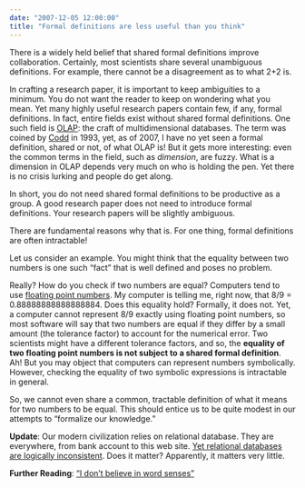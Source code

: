 ```yaml
---
date: "2007-12-05 12:00:00"
title: "Formal definitions are less useful than you think"
---
```




There is a widely held belief that shared formal definitions improve collaboration. Certainly, most scientists share several unambiguous definitions. For example, there cannot be a disagreement as to what 2+2 is.

In crafting a research paper, it is important to keep ambiguities to a minimum. You do not want the reader to keep on wondering what you mean. Yet many highly useful research papers contain few, if any, formal definitions. In fact, entire fields exist without shared formal definitions. One such field is [OLAP](https://en.wikipedia.org/wiki/OLAP): the craft of multidimensional databases. The term was coined by [Codd](https://en.wikipedia.org/wiki/Ted_Codd) in 1993, yet, as of 2007, I have no yet seen a formal definition, shared or not, of what OLAP is! But it gets more interesting: even the common terms in the field, such as <em>dimension</em>, are fuzzy. What is a dimension in OLAP depends very much on who is holding the pen. Yet there is no crisis lurking and people do get along.

In short, you do not need shared formal definitions to be productive as a group. A good research paper does not need to introduce formal definitions. Your research papers will be slightly ambiguous.

There are fundamental reasons why that is. For one thing, formal definitions are often intractable!

Let us consider an example. You might think that the equality between two numbers is one such &ldquo;fact&rdquo; that is well defined and poses no problem.

Really? How do you check if two numbers are equal? Computers tend to use [floating point numbers](https://en.wikipedia.org/wiki/Floating_point_numbers). My computer is telling me, right now, that 8/9 = 0.88888888888888884. Does this equality hold? Formally, it does not. Yet, a computer cannot represent 8/9 exactly using floating point numbers, so most software will say that two numbers are equal if they differ by a small amount (the tolerance factor) to account for the numerical error. Two scientists might have a different tolerance factors, and so, the __equality of two floating point numbers is not subject to a shared formal definition__. Ah! But you may object that computers can represent numbers symbolically. However, checking the equality of two symbolic expressions is intractable in general.

So, we cannot even share a common, tractable definition of what it means for two numbers to be equal. This should entice us to be quite modest in our attempts to &ldquo;formalize our knowledge.&rdquo;

__Update__: Our modern civilization relies on relational database. They are everywhere, from bank account to this web site. [Yet relational databases are logically inconsistent](/lemire/blog/2013/03/05/do-null-markers-in-sql-cause-harm/). Does it matter? Apparently, it matters very little.

__Further Reading__: [&ldquo;I don&rsquo;t believe in word senses&rdquo;](https://arxiv.org/abs/cmp-lg/9712006)

